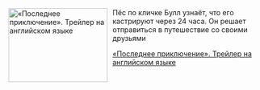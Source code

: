<!--2025-08-05 11:00:14-->
<div class="yb">
  <div class="rss kino_kino"><a href="https://www.kino-teatr.ru/video/51853/" title="«Последнее приключение». Трейлер на английском языке"><img src="https://www.kino-teatr.ru/video/3/5/51853/poster.jpg" width="196" height="147" align="left" hspace="5" style="margin: 0px 10px 0px 5px" alt="«Последнее приключение». Трейлер на английском языке"/></a>Пёс по кличке Булл узнаёт, что его кастрируют через 24 часа. Он решает отправиться в путешествие со своими друзьями <p class="titl"><a href="https://www.kino-teatr.ru/video/51853/">«Последнее приключение». Трейлер на английском языке</a></p></div>
</div>
